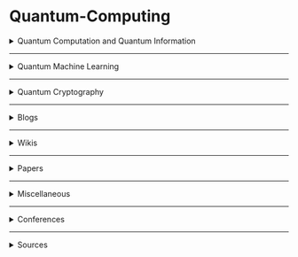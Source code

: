 <h1>Quantum-Computing</h1>

<details><summary>Quantum Computation and Quantum Information</summary>
    <ul style="list-style-type:none">
        <details><summary>Courses</summary>
            <ul style="list-style-type:none">
                <details>
                    <summary>Beginners</summary>
                    <ul>
                        <li><a href="http://michaelnielsen.org/blog/quantum-computing-for-the-determined/">Quantum Computing for the Determined</a> by <i>Michael Nielsen</i>: I’ve posted to YouTube a series of 22 short videos giving an introduction to quantum computing. Unfortunatly the series is incomplete.</li>
                </details>
        <details>
            <summary>Intermediate</summary>
        </details>
        <details>
            <summary>Advanced</summary>
        </details></ul>
        </details>
        <details>
            <summary>Lecture notes</summary>
            <ul style="list-style-type:circle">
                <li><a href="https://cs.uwaterloo.ca/~watrous/TQI/">The Theory of Quantum Information</a> by <i>J. Watrous</i>.</li>
                <li><a href="http://www.theory.caltech.edu/~preskill/ph219/index.html">Quantum Computation</a> by <i>J. Preskill</i>.</li>
                <li><a href="https://homepages.cwi.nl/~rdewolf/qc11.html">Quantum Computing</a> by <i>R. de Wolf</i>.</li>
            </ul style="list-style-type:circle">
            </details>
        <details>
            <summary>Textbook(s)</summary>
            <ul style="list-style-type:circle">
                <li> <a href="https://dl.acm.org/citation.cfm?id=1972505">Quantum Computation and Quantum Information: 10th Anniversary Edition</a> by <i>M. Nielsen</i> and <i>I. Chuang</i>. - [<a href="http://csis.pace.edu/ctappert/cs837-18spring/QC-textbook.pdf"> PDF </a>] </li>
            </ul>
            </details>
    </ul>
</details>

--------
<details><summary>Quantum Machine Learning</summary>
    <ul>
        <details><summary>Courses</summary>
            <ul>
            </ul></details>
        <details><summary>Lecture notes</summary>
            <ul>
            </ul></details>
        <details><summary>Textbook(s)</summary>
            <ul>
            </ul></details>
    </ul>
</details>

------------------
<details>
    <summary>Quantum Cryptography</summary>
    <ul>
        <details><summary>Courses</summary>
            <ul>
            </ul></details>
        <details><summary>Lecture notes</summary>
            <ul>
            </ul></details>
        <details><summary>Textbook(s)</summary>
            <ul>
            </ul></details>
    </ul>
</details>

-------------
<details>
    <summary>Blogs</summary>
    <ul>
    </ul>
</details>

----------------
<details>
    <summary>Wikis</summary>
    <ul>
    </ul>
</details>

-------------------
<details>
    <summary>Papers</summary>
    <ul>
    </ul>
</details>

---------------------------
<details>
    <summary>Miscellaneous</summary>
    <ul>
    </ul>
</details>

--------------
<details>
    <summary>Conferences</summary>
    <ul>
    </ul>
</details>

--------------------
<details>
    <summary>Sources</summary>
    <ul>
    </ul>
</details>
